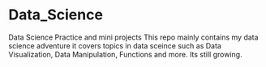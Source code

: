 # Data_Science
Data Science Practice and mini projects
This repo mainly contains my data science adventure it covers topics in data sceince such as Data Visualization, Data Manipulation, Functions and more. Its still growing.
